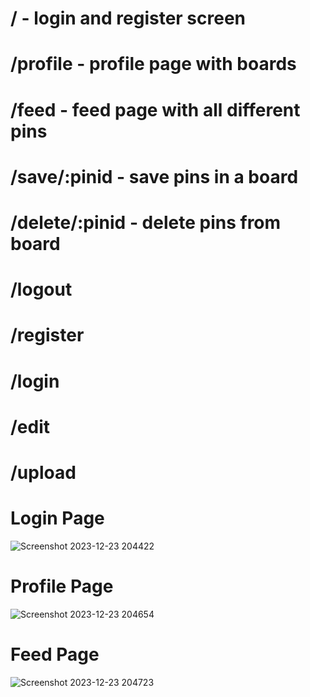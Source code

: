 # / - login and register screen
# /profile - profile page with boards
# /feed - feed page with all different pins
# /save/:pinid - save pins in a board
# /delete/:pinid - delete pins from board
# /logout
# /register
# /login
# /edit
# /upload

# Login Page
![Screenshot 2023-12-23 204422](https://github.com/Ayaanjawaid/Pinterest_Clone.github.io/assets/92441777/f2095b02-356f-4170-9b5b-15306b71fb01)

# Profile Page
![Screenshot 2023-12-23 204654](https://github.com/Ayaanjawaid/Pinterest_Clone.github.io/assets/92441777/2647ddbf-8cf0-47b6-b952-cefe92f5c328)

# Feed Page
![Screenshot 2023-12-23 204723](https://github.com/Ayaanjawaid/Pinterest_Clone.github.io/assets/92441777/290bcd6e-8642-4a1c-8922-68bd04c4cc94)

